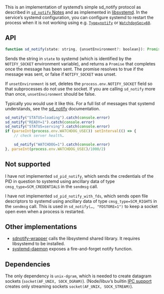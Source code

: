 This is an implementation of systemd’s simple sd_notify protocol as described in [`sd_notify` Notes](https://www.freedesktop.org/software/systemd/man/sd_notify.html#Notes) and as implemented in [libsystemd](https://github.com/systemd/systemd/blob/master/src/libsystemd/sd-daemon/sd-daemon.c). In the service’s systemd configuration, you can configure systemd to restart the process when it is not working using e.g. [`Type=notify`](https://www.freedesktop.org/software/systemd/man/systemd.service.html#Type=) or [`WatchdogSec=60`](https://www.freedesktop.org/software/systemd/man/systemd.service.html#WatchdogSec=).

## API

```js
function sd_notify(state: string, {unsetEnvironment?: boolean}): Promise<boolean>
```

Sends the string in `state` to systemd (which is identified by the `NOTIFY_SOCKET` environment variable), and returns a `Promise` that completes once the message has been sent. The promise resolves to true if the message was sent, or false if `NOTIFY_SOCKET` was unset.

If `unsetEnvironment` is set, deletes the `process.env.NOTIFY_SOCKET` field so that subprocesses do not use the socket. If you are calling `sd_notify` more than once, `unsetEnvironment` should be false.

Typically you would use it like this. For a full list of messages that systemd understands, see the [sd_notify](https://www.freedesktop.org/software/systemd/man/sd_notify.html#Description) documentation.

```js
sd_notify("STATUS=loading").catch(console.error)
sd_notify("READY=1").catch(console.error)
sd_notify("STATUS=serving").catch(console.error)
if (parseInt(process.env.WATCHDOG_USEC)) setInterval(() => {
    // check server health…

    sd_notify("WATCHDOG=1").catch(console.error)
}, parseInt(process.env.WATCHDOG_USEC)/1000/2)
```

## Not supported

I have not implemented `sd_pid_notify`, which sends the credentials of the PID in question to systemd using ancillary data of type `cmsg_type=SCM_CREDENTIALS` in the `sendmsg` call.

I have not implemented `sd_pid_notify_with_fds`, which sends open file descriptors to systemd using ancillary data of type `cmsg_type=SCM_RIGHTS` in the `sendmsg` call. This is used in `sd_notify(…, "FDSTORE=1")` to keep a socket open even when a process is restarted.

## Other implementations

* [sdnotify-wrapper](https://github.com/dog-ai/sdnotify-wrapper) calls the libsystemd shared library. It requires libsystemd to be installed.
* [systemd-daemon](https://github.com/bnf/node-systemd-daemon) exposes a fire-and-forget notify function.

## Dependencies

The only dependency is `unix-dgram`, which is needed to create datagram sockets (`socket(AF_UNIX, SOCK_DGRAM)`). (Node/libuv’s builtin [IPC support](https://nodejs.org/api/net.html#net_ipc_support) creates only streaming sockets `socket(AF_UNIX, SOCK_STREAM)`).